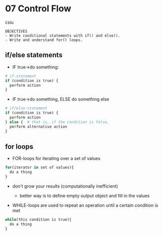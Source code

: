# 07 Control Flow
csiu  



```
OBJECTIVES
- Write conditional statements with if() and else().
- Write and understand for() loops.
```

## if/else statements

- IF true->do something:

```r
# if-statement
if (condition is true) {
  perform action
}
```

- IF true->do something, ELSE do something else

```r
# if/else-statement
if (condition is true) {
  perform action
} else {  # that is, if the condition is false,
  perform alternative action
}
```

## for loops

- FOR-loops for iterating over a set of values


```r
for(iterator in set of values){
  do a thing
}
```

- don't grow your results (computationally inefficient)
    - better way is to define empty output object and fill in the values
    
- WHILE-loops are used to repeat an operation until a certain condition is met


```r
while(this condition is true){
  do a thing
}
```

